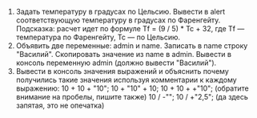1.	Задать температуру в градусах по Цельсию. Вывести в alert соответствующую температуру в градусах по Фаренгейту. 
Подсказка: расчет идет по формуле Tf = (9 / 5) * Tc + 32, где Tf — температура по Фаренгейту, Tc — по Цельсию.
2. Объявить две переменные: admin и name. Записать в name строку "Василий". Скопировать
значение из name в admin. Вывести в консоль переменную admin (должно вывести "Василий").
3. Вывести в консоль значения выражений и объяснить почему получились такие значения
используя комментарии к каждому выражению:
10 + 10 + "10";
10 + "10" + 10;
10 + 10 + +"10"; (обратите внимание на пробелы, пишите также)
10 / -"";
10 / +"2,5"; (да здесь запятая, это не опечатка)
